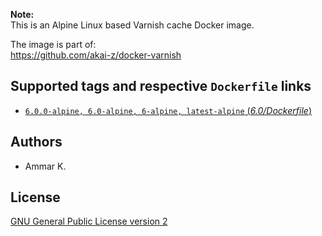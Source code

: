**Note:**  
This is an Alpine Linux based Varnish cache Docker image.

The image is part of:  
https://github.com/akai-z/docker-varnish

## Supported tags and respective `Dockerfile` links

* [`6.0.0-alpine, 6.0-alpine, 6-alpine, latest-alpine` (*6.0/Dockerfile*)](6.0/Dockerfile)

## Authors

* Ammar K.

## License

[GNU General Public License version 2](LICENSE)
